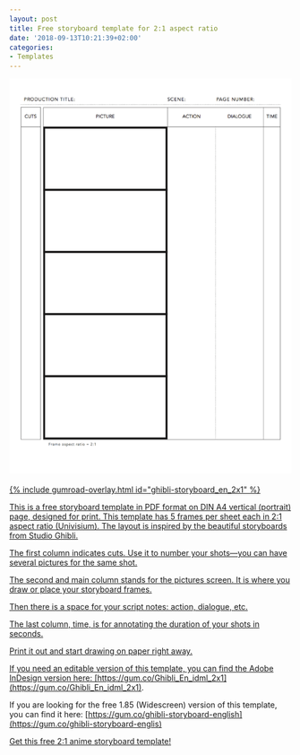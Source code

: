 ```yaml
---
layout: post
title: Free storyboard template for 2:1 aspect ratio
date: '2018-09-13T10:21:39+02:00'
categories:
- Templates
---
```

<a href="https://gum.co/ghibli-storyboard_en_2x1"><img src="/images/Film-Storyboards.com__Free_PDF_Storyboard-template_2x1_A4-vertical_print.png"/>
<br/><br/>
{% include gumroad-overlay.html id="ghibli-storyboard_en_2x1" %}

This is a free storyboard template in PDF format on DIN A4 vertical (portrait) page, designed for print. This template has 5 frames per sheet each in 2:1 aspect ratio (Univisium). The layout is inspired by the beautiful storyboards from Studio Ghibli.

The first column indicates cuts. Use it to number your shots—you can have several pictures for the same shot.

The second and main column stands for the pictures screen. It is where you draw or place your storyboard frames.

Then there is a space for your script notes: action, dialogue, etc.

The last column, time, is for annotating the duration of your shots in seconds.

Print it out and start drawing on paper right away.

If you need an editable version of this template, you can find the Adobe InDesign version here: [https://gum.co/Ghibli_En_idml_2x1](https://gum.co/Ghibli_En_idml_2x1).

If you are looking for the free 1.85 (Widescreen) version of this template, you can find it here: [https://gum.co/ghibli-storyboard-english](https://gum.co/ghibli-storyboard-englis)


<script src="https://gumroad.com/js/gumroad.js"></script><a class="gumroad-button" href="https://gum.co/ghibli-storyboard_en_2x1?wanted=true" target="_blank">Get this free 2:1 anime storyboard template!</a>
